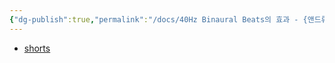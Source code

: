 ```yaml
---
{"dg-publish":true,"permalink":"/docs/40Hz Binaural Beats의 효과 - {앤드류 후버만}/","title":"40Hz Binaural Beats의 효과 - {앤드류 후버만}"}
---
```


- [shorts](https://www.youtube.com/shorts/zg2QtI98Sh0)
